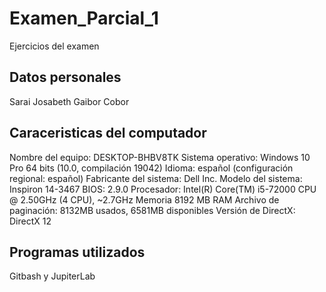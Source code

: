 # Examen_Parcial_1
Ejercicios del examen
## Datos personales 
Sarai Josabeth Gaibor Cobor 
## Caraceristicas del computador 
Nombre del equipo: DESKTOP-BHBV8TK
Sistema operativo: Windows 10 Pro 64 bits (10.0, compilación 19042)
Idioma: español (configuración regional: español)
Fabricante del sistema: Dell Inc. 
Modelo del sistema: Inspiron 14-3467
BIOS: 2.9.0
Procesador: Intel(R) Core(TM) i5-72000 CPU @ 2.50GHz (4 CPU), ~2.7GHz
Memoria 8192 MB RAM 
Archivo de paginación: 8132MB usados, 6581MB disponibles 
Versión de DirectX: DirectX 12
## Programas utilizados 
Gitbash y JupiterLab


